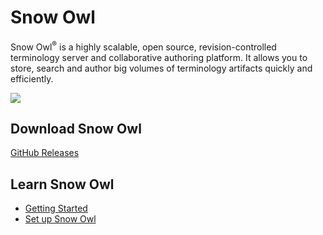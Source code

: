 # Snow Owl

Snow Owl<sup>&reg;</sup> is a highly scalable, open source, revision-controlled terminology server and collaborative authoring platform. It allows you to store, search and author big volumes of terminology artifacts quickly and efficiently.

![](https://travis-ci.org/b2ihealthcare/snow-owl.svg?branch=7.x)

## Download Snow Owl

[GitHub Releases](https://github.com/b2ihealthcare/snow-owl/releases)

## Learn Snow Owl

* [Getting Started](getting_started/index.md)
* [Set up Snow Owl](setup/index.md)
